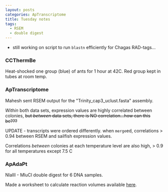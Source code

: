 ```yaml
---
layout: posts
categories: ApTranscriptome
title: Tuesday notes
tags: 
  - RSEM
  - double digest
---
```


* still working on script to run `blastn` efficiently for Chagas RAD-tags...

### CCThermBe

Heat-shocked one group (blue) of ants for 1 hour at 42C. Red group kept in tubes at room temp.

### ApTranscriptome

Mahesh sent RSEM output for the "Trinity_cap3_uclust.fasta" assembly. 

*Within* both data sets, expression values are highly correlated between colonies, ~~but *between* data sets, there is NO correlation...how can this be???~~  

UPDATE - transcripts were ordered differently. when `merge`ed, correlations > 0.94 between RSEM and sailfish expression values.

Correlations *between* colonies at each temperature level are also high, > 0.9 for all temperatures
except 7.5 C

### ApAdaPt

NlaIII - MluCl double digest for 6 DNA samples. 

Made a worksheet to calculate reaction volumes available [here](https://docs.google.com/spreadsheet/ccc?key=0Ar5IymziRJ_9dHJMaHViLXRmSjdibUszY3gyb2dEamc&usp=drive_web).

